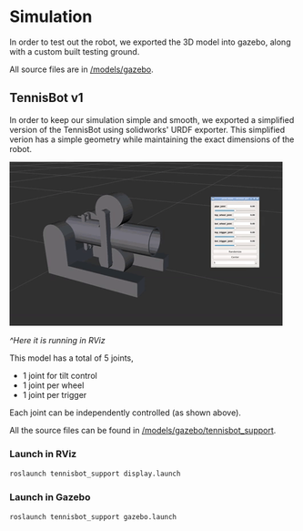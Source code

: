 # Simulation

In order to test out the robot, we exported the 3D model into gazebo, along with a custom built testing ground.

All source files are in [/models/gazebo](../models/gazebo).

## TennisBot v1

In order to keep our simulation simple and smooth, we exported a simplified version of the TennisBot using solidworks' URDF exporter. This simplified verion has a simple geometry while maintaining the exact dimensions of the robot.

![tennisbot rviz](images/tennisbot_rviz.gif)

*^Here it is running in RViz*

This model has a total of 5 joints,

* 1 joint for tilt control
* 1 joint per wheel
* 1 joint per trigger

Each joint can be independently controlled (as shown above).

All the source files can be found in [/models/gazebo/tennisbot_support](../models/gazebo/tennisbot_support).

### Launch in RViz

```bash
roslaunch tennisbot_support display.launch
```

### Launch in Gazebo

```bash
roslaunch tennisbot_support gazebo.launch
```
